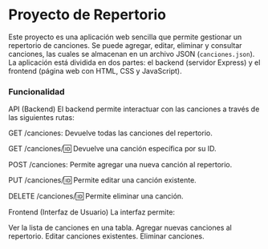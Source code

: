 # Proyecto de Repertorio

Este proyecto es una aplicación web sencilla que permite gestionar un repertorio de canciones. Se puede agregar, editar, eliminar y consultar 
canciones, las cuales se almacenan en un archivo JSON (`canciones.json`). La aplicación está dividida en dos partes: el backend (servidor Express) 
y el frontend (página web con HTML, CSS y JavaScript).


###  Funcionalidad
API (Backend)
El backend permite interactuar con las canciones a través de las siguientes rutas:

GET /canciones: Devuelve todas las canciones del repertorio.

GET /canciones/:id: Devuelve una canción específica por su ID.

POST /canciones: Permite agregar una nueva canción al repertorio.

PUT /canciones/:id: Permite editar una canción existente.

DELETE /canciones/:id: Permite eliminar una canción.

Frontend (Interfaz de Usuario)
La interfaz permite:

Ver la lista de canciones en una tabla.
Agregar nuevas canciones al repertorio.
Editar canciones existentes.
Eliminar canciones.
